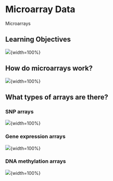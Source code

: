 


# Microarray Data

Microarrays 


## Learning Objectives

![](resources/images/04-microarray-data_files/figure-docx//1YwxXy2rnUgbx_7B7ENH9wpDX-j6JpJz6lGVzOkjo0qY_g144bc8d6a68_0_12.png){width=100%}

## How do microarrays work?

![](resources/images/04-microarray-data_files/figure-docx//1YwxXy2rnUgbx_7B7ENH9wpDX-j6JpJz6lGVzOkjo0qY_g14492c87338_0_51.png){width=100%}




## What types of arrays are there?

### SNP arrays

![](resources/images/04-microarray-data_files/figure-docx//1YwxXy2rnUgbx_7B7ENH9wpDX-j6JpJz6lGVzOkjo0qY_g13438a9a5b2_0_16.png){width=100%}

### Gene expression arrays

![](resources/images/04-microarray-data_files/figure-docx//1YwxXy2rnUgbx_7B7ENH9wpDX-j6JpJz6lGVzOkjo0qY_g142e3de7ce8_0_8.png){width=100%}

### DNA methylation arrays

![](resources/images/04-microarray-data_files/figure-docx//1YwxXy2rnUgbx_7B7ENH9wpDX-j6JpJz6lGVzOkjo0qY_g144bc8d6a68_0_1.png){width=100%}
